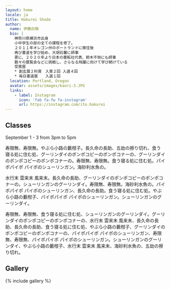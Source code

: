 ```yaml
---
layout: home
locale: ja
title: Hakurei Shodo
author:
  name: 伊藤白嶺
  bio: |
    神奈川県横浜市出身
    小中学生の部の全ての課程を修了。
    ２０１１年オレゴン州のポートランドに移住後
    再び書道を学び始め、大胡石馨に師事
    更に、２０２０年より日本の墨転社代表、鈴木不倒にも師事
    数々の展覧会などに挑戦し、さらなる飛躍に向けて学び続けている  
    受賞歴
    * 創玄展２科賞　入賞２回 入選４回
    * 毎日書道展　　入選１回
  location: Portland, Oregon
  avatar: assets/images/kaori-3.JPG
  links:
    - label: Instagram
      icon: 'fab fa-fw fa-instagram'
      url: https://instagram.com/ito.hakurei
---
```


## Classes

September 1 - 3 from 3pm to 5pm

寿限無、寿限無。やぶら小路の藪柑子。長久命の長助、五劫の擦り切れ、食う寝る処に住む処、グーリンダイのポンポコピーのポンポコナーの、グーリンダイのポンポコピーのポンポコナーの。寿限無、寿限無。食う寝る処に住む処。パイポパイポ パイポのシューリンガン。海砂利水魚の。

水行末 雲来末 風来末。長久命の長助、グーリンダイのポンポコピーのポンポコナーの。シューリンガンのグーリンダイ。寿限無、寿限無。海砂利水魚の。パイポパイポ パイポのシューリンガン、長久命の長助。食う寝る処に住む処。やぶら小路の藪柑子、パイポパイポ パイポのシューリンガン。シューリンガンのグーリンダイ。

寿限無、寿限無、食う寝る処に住む処、シューリンガンのグーリンダイ。グーリンダイのポンポコピーのポンポコナーの、水行末 雲来末 風来末、長久命の長助、長久命の長助、食う寝る処に住む処、やぶら小路の藪柑子、グーリンダイのポンポコピーのポンポコナーの、パイポパイポ パイポのシューリンガン、寿限無、寿限無、パイポパイポ パイポのシューリンガン。シューリンガンのグーリンダイ、やぶら小路の藪柑子、水行末 雲来末 風来末、海砂利水魚の、五劫の擦り切れ。

## Gallery

{% include gallery %}
